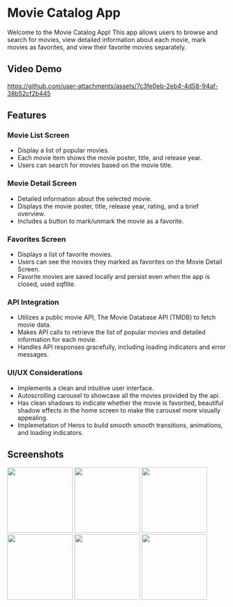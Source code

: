 # Movie Catalog App

Welcome to the Movie Catalog App! This app allows users to browse and search for movies, view detailed information about each movie, mark movies as favorites, and view their favorite movies separately.

## Video Demo
https://github.com/user-attachments/assets/7c3fe0eb-2eb4-4d58-94af-38b52cf2b445

## Features

### Movie List Screen

- Display a list of popular movies.
- Each movie item shows the movie poster, title, and release year.
- Users can search for movies based on the movie title.

### Movie Detail Screen

- Detailed information about the selected movie.
- Displays the movie poster, title, release year, rating, and a brief overview.
- Includes a button to mark/unmark the movie as a favorite.

### Favorites Screen

- Displays a list of favorite movies.
- Users can see the movies they marked as favorites on the Movie Detail Screen.
- Favorite movies are saved locally and persist even when the app is closed, used sqflite.

### API Integration

- Utilizes a public movie API, The Movie Database API (TMDB) to fetch movie data.
- Makes API calls to retrieve the list of popular movies and detailed information for each movie.
- Handles API responses gracefully, including loading indicators and error messages.

### UI/UX Considerations

- Implements a clean and intuitive user interface.
- Autoscrolling carousel to showcase all the movies provided by the api.
- Has clean shadows to indicate whether the movie is favorited, beautiful shadow effects in the home screen to make the carousel more visually appealing.
- Implemetation of Heros to build smooth smooth transitions, animations, and loading indicators.

## Screenshots

<img src="https://github.com/LakshBharani/movie_app-CSI-Task2/assets/80910691/a7223bfd-5f67-4ccd-bd21-4aa7ef8c910e" width="150">
<img src="https://github.com/LakshBharani/movie_app-CSI-Task2/assets/80910691/58b7c162-a517-47d5-951d-7f8c1e925fb4" width="150">
<img src="https://github.com/LakshBharani/movie_app-CSI-Task2/assets/80910691/20cf22cf-f9a7-437f-bafe-9ae175ddeb9c" width="150">
<img src="https://github.com/LakshBharani/movie_app-CSI-Task2/assets/80910691/437741dc-2ee9-45f4-8f1f-de2e208bdbbc" width="150">
<img src="https://github.com/LakshBharani/movie_app-CSI-Task2/assets/80910691/d4adfb64-3eb8-4752-a0bd-54b75f17b18c" width="150">
<img src="https://github.com/LakshBharani/movie_app-CSI-Task2/assets/80910691/d4f1ffd3-0654-40cc-81f0-8f602527b091" width="150">
